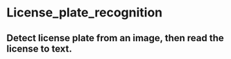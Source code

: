 # License_plate_recognition

## Detect license plate from an image, then read the license to text.

